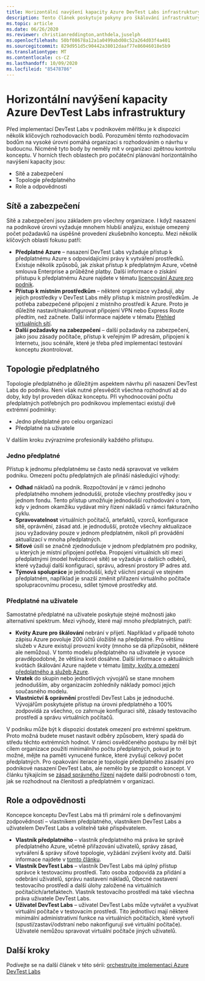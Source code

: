```yaml
---
title: Horizontální navýšení kapacity Azure DevTest Labs infrastruktury
description: Tento článek poskytuje pokyny pro škálování infrastruktury Azure DevTest Labs.
ms.topic: article
ms.date: 06/26/2020
ms.reviewer: christianreddington,anthdela,juselph
ms.openlocfilehash: 50bf08678a12a1a0499abd08c52a264d03f4a401
ms.sourcegitcommit: 829d951d5c90442a38012daaf77e86046018e5b9
ms.translationtype: MT
ms.contentlocale: cs-CZ
ms.lasthandoff: 10/09/2020
ms.locfileid: "85478786"
---
```

# <a name="scale-up-your-azure-devtest-labs-infrastructure"></a>Horizontální navýšení kapacity Azure DevTest Labs infrastruktury
Před implementací DevTest Labs v podnikovém měřítku je k dispozici několik klíčových rozhodovacích bodů. Porozumění těmto rozhodovacím bodům na vysoké úrovni pomáhá organizaci s rozhodováním o návrhu v budoucnu. Nicméně tyto body by neměly mít v organizaci zpětnou kontrolu konceptu. V horních třech oblastech pro počáteční plánování horizontálního navýšení kapacity jsou:

- Sítě a zabezpečení
- Topologie předplatného
- Role a odpovědnosti

## <a name="networking-and-security"></a>Sítě a zabezpečení
Sítě a zabezpečení jsou základem pro všechny organizace. I když nasazení na podnikové úrovni vyžaduje mnohem hlubší analýzu, existuje omezený počet požadavků na úspěšné provedení zkušebního konceptu. Mezi několik klíčových oblastí fokusu patří:

- **Předplatné Azure** – nasazení DevTest Labs vyžaduje přístup k předplatnému Azure s odpovídajícími právy k vytváření prostředků. Existuje několik způsobů, jak získat přístup k předplatným Azure, včetně smlouva Enterprise a průběžné platby. Další informace o získání přístupu k předplatnému Azure najdete v tématu [licencování Azure pro podnik](https://azure.microsoft.com/pricing/enterprise-agreement/).
- **Přístup k místním prostředkům** – některé organizace vyžadují, aby jejich prostředky v DevTest Labs měly přístup k místním prostředkům. Je potřeba zabezpečené připojení z místního prostředí k Azure. Proto je důležité nastavit/nakonfigurovat připojení VPN nebo Express Route předtím, než začnete. Další informace najdete v tématu [Přehled virtuálních sítí](../virtual-network/virtual-networks-overview.md).
- **Další požadavky na zabezpečení** – další požadavky na zabezpečení, jako jsou zásady počítače, přístup k veřejným IP adresám, připojení k Internetu, jsou scénáře, které je třeba před implementací testování konceptu zkontrolovat. 

## <a name="subscription-topology"></a>Topologie předplatného
Topologie předplatného je důležitým aspektem návrhu při nasazení DevTest Labs do podniku. Není však nutné přesvědčit všechna rozhodnutí až do doby, kdy byl proveden důkaz konceptu. Při vyhodnocování počtu předplatných potřebných pro podnikovou implementaci existují dvě extrémní podmínky: 

- Jedno předplatné pro celou organizaci
- Předplatné na uživatele

V dalším kroku zvýrazníme profesionály každého přístupu.

### <a name="one-subscription"></a>Jedno předplatné
Přístup k jednomu předplatnému se často nedá spravovat ve velkém podniku. Omezení počtu předplatných ale přináší následující výhody:

- **Odhad** nákladů na podnik.  Rozpočtování je v rámci jednoho předplatného mnohem jednodušší, protože všechny prostředky jsou v jednom fondu. Tento přístup umožňuje jednodušší rozhodování o tom, kdy v jednom okamžiku vydávat míry řízení nákladů v rámci fakturačního cyklu.
- **Spravovatelnost** virtuálních počítačů, artefaktů, vzorců, konfigurace sítě, oprávnění, zásad atd. je jednodušší, protože všechny aktualizace jsou vyžadovány pouze v jednom předplatném, nikoli při provádění aktualizací v mnoha předplatných.
- **Síťové** úsilí se značně zjednodušuje v jednom předplatném pro podniky, u kterých je místní připojení potřeba. Propojení virtuálních sítí mezi předplatnými (model hvězdicové sítě) se vyžaduje u dalších odběrů, které vyžadují další konfiguraci, správu, adresní prostory IP adres atd.
- **Týmová spolupráce** je jednodušší, když všichni pracují ve stejném předplatném, například je snazší změnit přiřazení virtuálního počítače spolupracovnímu procesu, sdílet týmové prostředky atd.

### <a name="subscription-per-user"></a>Předplatné na uživatele
Samostatné předplatné na uživatele poskytuje stejné možnosti jako alternativní spektrum. Mezi výhody, které mají mnoho předplatných, patří:

- **Kvóty Azure pro škálování** nebrání v přijetí. Například v případě tohoto zápisu Azure povoluje 200 účtů úložiště na předplatné. Pro většinu služeb v Azure existují provozní kvóty (mnoho se dá přizpůsobit, některé ale nemůžou). V tomto modelu předplatného na uživatele je vysoce pravděpodobné, že většina kvót dosáhne. Další informace o aktuálních kvótách škálování Azure najdete v tématu [limity, kvóty a omezení předplatného a služeb Azure](../azure-resource-manager/management/azure-subscription-service-limits.md).
- **Vratek** do skupin nebo jednotlivých vývojářů se stane mnohem jednodušším, aby organizacím zohlednily náklady pomocí jejich současného modelu.
- **Vlastnictví & oprávnění** prostředí DevTest Labs je jednoduché. Vývojářům poskytujete přístup na úrovni předplatného a 100% zodpovídá za všechno, co zahrnuje konfiguraci sítě, zásady testovacího prostředí a správu virtuálních počítačů.

V podniku může být k dispozici dostatek omezení pro extrémní spektrum. Proto možná budete muset nastavit odběry způsobem, který spadá do středu těchto extrémních hodnot. V rámci osvědčeného postupu by měl být cílem organizace použití minimálního počtu předplatných, pokud je to možné, mějte na paměti vynucené funkce, které zvyšují celkový počet předplatných. Pro opakování iterace je topologie předplatného zásadní pro podnikové nasazení DevTest Labs, ale nemělo by se zpozdit o koncept. V článku týkajícím se [zásad správného řízení](devtest-lab-guidance-governance-policy-compliance.md) najdete další podrobnosti o tom, jak se rozhodnout na členitosti a předplatném v organizaci.

## <a name="roles-and-responsibilities"></a>Role a odpovědnosti
Koncepce konceptu DevTest Labs má tři primární role s definovanými zodpovědností – vlastníkem předplatného, vlastníkem DevTest Labs a uživatelem DevTest Labs a volitelně také přispěvatelem.

- **Vlastník předplatného** – vlastník předplatného má práva ke správě předplatného Azure, včetně přiřazování uživatelů, správy zásad, vytváření & správy síťové topologie, vyžádání zvýšení kvóty atd. Další informace najdete v [tomto článku](../role-based-access-control/rbac-and-directory-admin-roles.md).
- **Vlastník DevTest Labs** – vlastník DevTest Labs má úplný přístup správce k testovacímu prostředí. Tato osoba zodpovídá za přidání a odebrání uživatelů, správu nastavení nákladů, Obecné nastavení testovacího prostředí a další úlohy založené na virtuálních počítačích/artefaktech. Vlastník testovacího prostředí má také všechna práva uživatele DevTest Labs.
- **Uživatel DevTest Labs** – uživatel DevTest Labs může vytvářet a využívat virtuální počítače v testovacím prostředí. Tito jednotlivci mají některé minimální administrativní funkce na virtuálních počítačích, které vytvoří (spustí/zastaví/odstraní nebo nakonfigurují své virtuální počítače). Uživatelé nemůžou spravovat virtuální počítače jiných uživatelů.

## <a name="next-steps"></a>Další kroky
Podívejte se na další článek v této sérii: [orchestrujte implementaci Azure DevTest Labs](devtest-lab-guidance-orchestrate-implementation.md)